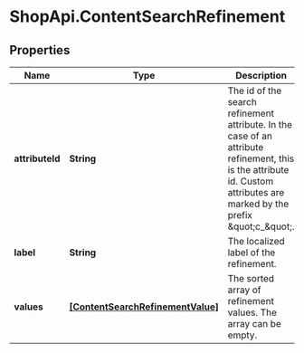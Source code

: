 # ShopApi.ContentSearchRefinement

## Properties

Name | Type | Description | Notes
------------ | ------------- | ------------- | -------------
**attributeId** | **String** | The id of the search refinement attribute. In the case of an attribute refinement, this is the  attribute id. Custom attributes are marked by the prefix \&quot;c_\&quot;. | 
**label** | **String** | The localized label of the refinement. | [optional] 
**values** | [**[ContentSearchRefinementValue]**](ContentSearchRefinementValue.md) | The sorted array of refinement values. The array can be empty. | [optional] 


